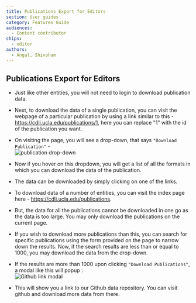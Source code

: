 ```yaml
---
title: Publications Export for Editors
section: User guides
category: Features Guide
audiences:
  - Content contributor
chips:
  - editor
authors:
  - Angal, Shivoham
---
```


## Publications Export for Editors

- Just like other entities, you will not need to login to download publication data.

- Next, to download the data of a single publication, you can visit the webpage of a particular publication by using a link similar to this - https://cdli.ucla.edu/publications/1, here you can replace "1" with the id of the publication you want.

- On visiting the page, you will see a drop-down, that says `"Download Publication"` - <br>
![publication drop-down](/cdli-docs/images/)

- Now if you hover on this dropdown, you will get a list of all the formats in which you can download the data of the publication.

- The data can be downloaded by simply clicking on one of the links.

- To download data of a number of entities, you can visit the index page here - https://cdli.ucla.edu/publications.

- But, the data for all the publications cannot be downloaded in one go as the data is too large. You may only download the publications on the current page.

- If you wish to download more publications than this, you can search for specific publications using the form provided on the page to narrow down the results. Now, if the search results are less than or equal to 1000, you may download the data from the drop-down.

- If the results are more than 1000 upon clicking `"Download Publications"`, a modal like this will popup : <br>
![Github link modal](/cdli-docs/images/)

- This will show you a link to our Github data repository. You can visit github and download more data from there.
